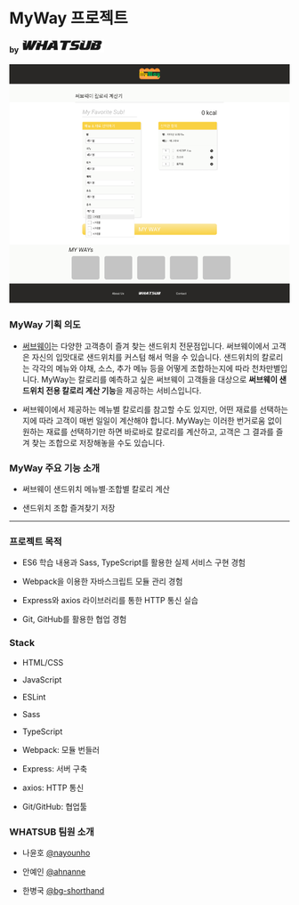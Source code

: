# MyWay 프로젝트
#### by <img src="./readme_assets/whatsub_logo.png" alt="WHATSUB(team logo)" width="150"/>
![screenshot](./readme_assets/screenshot.png)

### MyWay 기획 의도

- [써브웨이](https://www.subway.co.kr/)는 다양한 고객층이 즐겨 찾는 샌드위치 전문점입니다. 써브웨이에서 고객은 자신의 입맛대로 샌드위치를 커스텀 해서 먹을 수 있습니다. 샌드위치의 칼로리는 각각의 메뉴와 야채, 소스, 추가 메뉴 등을 어떻게 조합하는지에 따라 천차만별입니다. MyWay는 칼로리를 예측하고 싶은 써브웨이 고객들을 대상으로 <b>써브웨이 샌드위치 전용 칼로리 계산 기능</b>을 제공하는 서비스입니다.

- 써브웨이에서 제공하는 메뉴별 칼로리를 참고할 수도 있지만, 어떤 재료를 선택하는지에 따라 고객이 매번 일일이 계산해야 합니다. MyWay는 이러한 번거로움 없이 원하는 재료를 선택하기만 하면 바로바로 칼로리를 계산하고, 고객은 그 결과를 즐겨 찾는 조합으로 저장해놓을 수도 있습니다.

### MyWay 주요 기능 소개

- 써브웨이 샌드위치 메뉴별·조합별 칼로리 계산

- 샌드위치 조합 즐겨찾기 저장

___

### 프로젝트 목적

- ES6 학습 내용과 Sass, TypeScript를 활용한 실제 서비스 구현 경험

- Webpack을 이용한 자바스크립트 모듈 관리 경험

- Express와 axios 라이브러리를 통한 HTTP 통신 실습

- Git, GitHub를 활용한 협업 경험

### Stack

- HTML/CSS

- JavaScript

- ESLint

- Sass

- TypeScript

- Webpack: 모듈 번들러

- Express: 서버 구축

- axios: HTTP 통신

- Git/GitHub: 협업툴

### WHATSUB 팀원 소개

- 나윤호 [@nayounho](https://github.com/nayounho)

- 안예인 [@ahnanne](https://github.com/ahnanne)

- 한병국 [@bg-shorthand](https://github.com/bg-shorthand)
